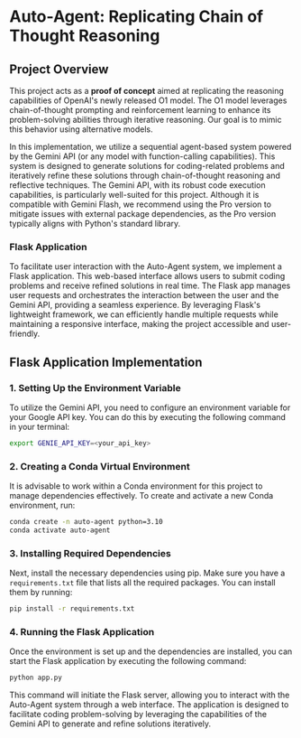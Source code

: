 # Auto-Agent: Replicating Chain of Thought Reasoning

## Project Overview

This project acts as a **proof of concept** aimed at replicating the reasoning capabilities of OpenAI's newly released O1 model. The O1 model leverages chain-of-thought prompting and reinforcement learning to enhance its problem-solving abilities through iterative reasoning. Our goal is to mimic this behavior using alternative models.

In this implementation, we utilize a sequential agent-based system powered by the Gemini API (or any model with function-calling capabilities). This system is designed to generate solutions for coding-related problems and iteratively refine these solutions through chain-of-thought reasoning and reflective techniques. The Gemini API, with its robust code execution capabilities, is particularly well-suited for this project. Although it is compatible with Gemini Flash, we recommend using the Pro version to mitigate issues with external package dependencies, as the Pro version typically aligns with Python's standard library.

### Flask Application

To facilitate user interaction with the Auto-Agent system, we implement a Flask application. This web-based interface allows users to submit coding problems and receive refined solutions in real time. The Flask app manages user requests and orchestrates the interaction between the user and the Gemini API, providing a seamless experience. By leveraging Flask's lightweight framework, we can efficiently handle multiple requests while maintaining a responsive interface, making the project accessible and user-friendly.
## Flask Application Implementation

### 1. Setting Up the Environment Variable

To utilize the Gemini API, you need to configure an environment variable for your Google API key. You can do this by executing the following command in your terminal:

```bash
export GENIE_API_KEY=<your_api_key>
```

### 2. Creating a Conda Virtual Environment

It is advisable to work within a Conda environment for this project to manage dependencies effectively. To create and activate a new Conda environment, run:

```bash
conda create -n auto-agent python=3.10
conda activate auto-agent
```

### 3. Installing Required Dependencies

Next, install the necessary dependencies using pip. Make sure you have a `requirements.txt` file that lists all the required packages. You can install them by running:

```bash
pip install -r requirements.txt
```

### 4. Running the Flask Application

Once the environment is set up and the dependencies are installed, you can start the Flask application by executing the following command:

```bash
python app.py
```

This command will initiate the Flask server, allowing you to interact with the Auto-Agent system through a web interface. The application is designed to facilitate coding problem-solving by leveraging the capabilities of the Gemini API to generate and refine solutions iteratively.
